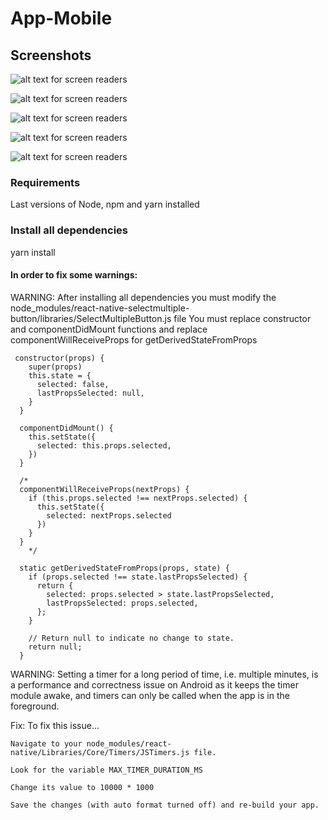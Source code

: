 # App-Mobile

## Screenshots


![alt text for screen readers](screenshots/login.png "Text to show on mouseover")

![alt text for screen readers](screenshots/profileselection.png "Text to show on mouseover")

![alt text for screen readers](screenshots/subdetails.png "Text to show on mouseover")

![alt text for screen readers](screenshots/chatroom.png "Text to show on mouseover")

![alt text for screen readers](screenshots/creatorcourseview2.png "Text to show on mouseover")


### Requirements

Last versions of Node, npm and yarn installed

### Install all dependencies 

yarn install


#### In order to fix some warnings:

WARNING: After installing all dependencies you must modify  the node_modules/react-native-selectmultiple-button/libraries/SelectMultipleButton.js file
You must replace constructor and componentDidMount functions and replace componentWillReceiveProps for getDerivedStateFromProps
```   
 constructor(props) {
    super(props)
    this.state = {
      selected: false,
      lastPropsSelected: null,
    }
  }

  componentDidMount() {
    this.setState({
      selected: this.props.selected,
    })
  }

  /*
  componentWillReceiveProps(nextProps) {
    if (this.props.selected !== nextProps.selected) {
      this.setState({
        selected: nextProps.selected
      })
    }
  }
    */

  static getDerivedStateFromProps(props, state) {
    if (props.selected !== state.lastPropsSelected) {
      return {
        selected: props.selected > state.lastPropsSelected,
        lastPropsSelected: props.selected,
      };
    }

    // Return null to indicate no change to state.
    return null;
  }
 ```

WARNING: Setting a timer for a long period of time, i.e. multiple minutes, is a performance and correctness issue on Android as it keeps the timer module awake, and timers can only be called when the app is in the foreground.

Fix:
To fix this issue...

    Navigate to your node_modules/react-native/Libraries/Core/Timers/JSTimers.js file.

    Look for the variable MAX_TIMER_DURATION_MS

    Change its value to 10000 * 1000

    Save the changes (with auto format turned off) and re-build your app.

